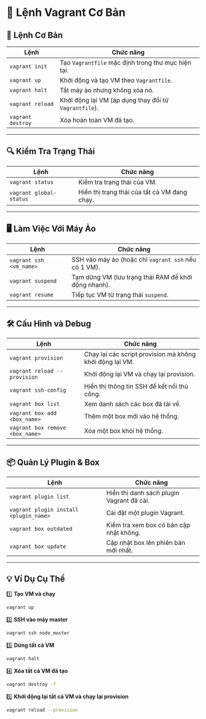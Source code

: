 # 📌 Lệnh Vagrant Cơ Bản

## 🎯 **Lệnh Cơ Bản**  
| Lệnh | Chức năng |
|------|----------|
| `vagrant init` | Tạo `Vagrantfile` mặc định trong thư mục hiện tại. |
| `vagrant up` | Khởi động và tạo VM theo `Vagrantfile`. |
| `vagrant halt` | Tắt máy ảo nhưng không xóa nó. |
| `vagrant reload` | Khởi động lại VM (áp dụng thay đổi từ `Vagrantfile`). |
| `vagrant destroy` | Xóa hoàn toàn VM đã tạo. |

---

## 🔍 **Kiểm Tra Trạng Thái**  
| Lệnh | Chức năng |
|------|----------|
| `vagrant status` | Kiểm tra trạng thái của VM. |
| `vagrant global-status` | Hiển thị trạng thái của tất cả VM đang chạy. |

---

## 🖥️ **Làm Việc Với Máy Ảo**  
| Lệnh | Chức năng |
|------|----------|
| `vagrant ssh <vm_name>` | SSH vào máy ảo (hoặc chỉ `vagrant ssh` nếu có 1 VM). |
| `vagrant suspend` | Tạm dừng VM (lưu trạng thái RAM để khởi động nhanh). |
| `vagrant resume` | Tiếp tục VM từ trạng thái `suspend`. |

---

## 🛠 **Cấu Hình và Debug**  
| Lệnh | Chức năng |
|------|----------|
| `vagrant provision` | Chạy lại các script provision mà không khởi động lại VM. |
| `vagrant reload --provision` | Khởi động lại VM và chạy lại provision. |
| `vagrant ssh-config` | Hiển thị thông tin SSH để kết nối thủ công. |
| `vagrant box list` | Xem danh sách các box đã tải về. |
| `vagrant box add <box_name>` | Thêm một box mới vào hệ thống. |
| `vagrant box remove <box_name>` | Xóa một box khỏi hệ thống. |

---

## 📦 **Quản Lý Plugin & Box**  
| Lệnh | Chức năng |
|------|----------|
| `vagrant plugin list` | Hiển thị danh sách plugin Vagrant đã cài. |
| `vagrant plugin install <plugin_name>` | Cài đặt một plugin Vagrant. |
| `vagrant box outdated` | Kiểm tra xem box có bản cập nhật không. |
| `vagrant box update` | Cập nhật box lên phiên bản mới nhất. |

---

## 💡 **Ví Dụ Cụ Thể**  
1️⃣ **Tạo VM và chạy**  
```bash
vagrant up
```

2️⃣ **SSH vào máy master**  
```bash
vagrant ssh node_master
```

3️⃣ **Dừng tất cả VM**  
```bash
vagrant halt
```

4️⃣ **Xóa tất cả VM đã tạo**  
```bash
vagrant destroy -f
```

5️⃣ **Khởi động lại tất cả VM và chạy lại provision**  
```bash
vagrant reload --provision
```

